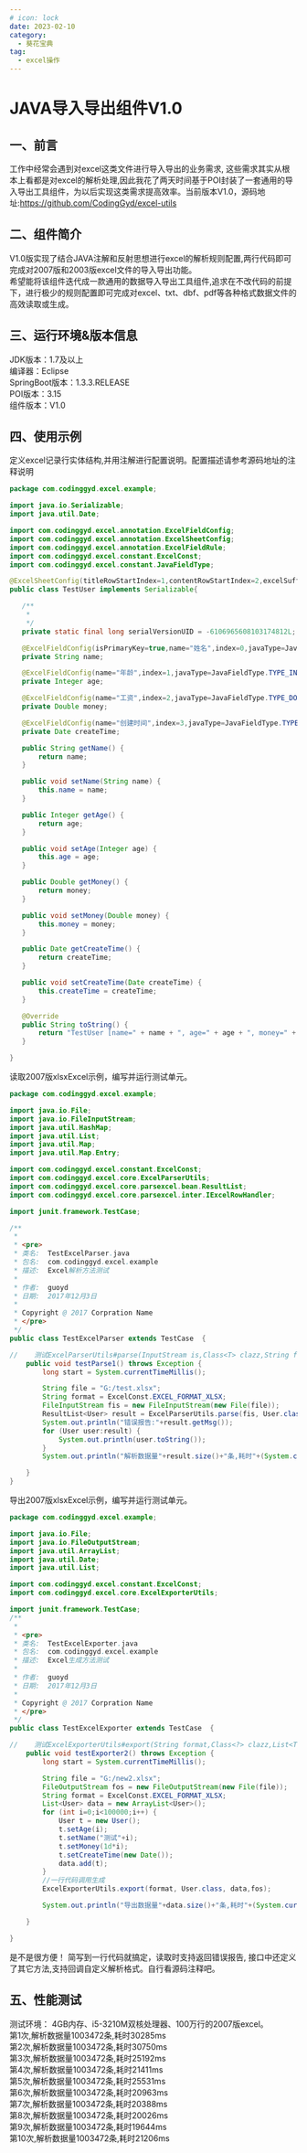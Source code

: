 ```yaml
---
# icon: lock
date: 2023-02-10
category:
  - 葵花宝典
tag:
  - excel操作
---
```


# JAVA导入导出组件V1.0


## 一、前言
工作中经常会遇到对excel这类文件进行导入导出的业务需求, 这些需求其实从根本上看都是对excel的解析处理,因此我花了两天时间基于POI封装了一套通用的导入导出工具组件，为以后实现这类需求提高效率。当前版本V1.0，源码地址:https://github.com/CodingGyd/excel-utils

## 二、组件简介
V1.0版实现了结合JAVA注解和反射思想进行excel的解析规则配置,两行代码即可完成对2007版和2003版excel文件的导入导出功能。<br/>
希望能将该组件迭代成一款通用的数据导入导出工具组件,追求在不改代码的前提下，进行极少的规则配置即可完成对excel、txt、dbf、pdf等各种格式数据文件的高效读取或生成。

## 三、运行环境&版本信息
JDK版本：1.7及以上<br/>
编译器：Eclipse<br/>
SpringBoot版本：1.3.3.RELEASE<br/>
POI版本：3.15<br/>
组件版本：V1.0<br/>

## 四、使用示例
 定义excel记录行实体结构,并用注解进行配置说明。配置描述请参考源码地址的注释说明<a href="https://github.com/CodingGyd/excel-utils" text="戳这里！" target="_blank"></a>

 ```java
 package com.codinggyd.excel.example;

import java.io.Serializable;
import java.util.Date;

import com.codinggyd.excel.annotation.ExcelFieldConfig;
import com.codinggyd.excel.annotation.ExcelSheetConfig;
import com.codinggyd.excel.annotation.ExcelFieldRule;
import com.codinggyd.excel.constant.ExcelConst;
import com.codinggyd.excel.constant.JavaFieldType;

@ExcelSheetConfig(titleRowStartIndex=1,contentRowStartIndex=2,excelSuffix=ExcelConst.EXCEL_FORMAT_XLSX)
public class TestUser implements Serializable{

    /**
     * 
     */
    private static final long serialVersionUID = -6106965608103174812L;

    @ExcelFieldConfig(isPrimaryKey=true,name="姓名",index=0,javaType=JavaFieldType.TYPE_STRING, replaces = { @ExcelFieldRule(content = "上证", replace = "83"),@ExcelFieldRule(content = "深圳", replace = "90") })
    private String name;

    @ExcelFieldConfig(name="年龄",index=1,javaType=JavaFieldType.TYPE_INTEGER)
    private Integer age;

    @ExcelFieldConfig(name="工资",index=2,javaType=JavaFieldType.TYPE_DOUBLE)
    private Double money;

    @ExcelFieldConfig(name="创建时间",index=3,javaType=JavaFieldType.TYPE_DATE)
    private Date createTime;

    public String getName() {
        return name;
    }

    public void setName(String name) {
        this.name = name;
    }

    public Integer getAge() {
        return age;
    }

    public void setAge(Integer age) {
        this.age = age;
    }

    public Double getMoney() {
        return money;
    }

    public void setMoney(Double money) {
        this.money = money;
    }

    public Date getCreateTime() {
        return createTime;
    }

    public void setCreateTime(Date createTime) {
        this.createTime = createTime;
    }

    @Override
    public String toString() {
        return "TestUser [name=" + name + ", age=" + age + ", money=" + money + ", createTime=" + createTime + "]";
    }

}
```

读取2007版xlsxExcel示例，编写并运行测试单元。
```java
package com.codinggyd.excel.example;

import java.io.File;
import java.io.FileInputStream;
import java.util.HashMap;
import java.util.List;
import java.util.Map;
import java.util.Map.Entry;

import com.codinggyd.excel.constant.ExcelConst;
import com.codinggyd.excel.core.ExcelParserUtils;
import com.codinggyd.excel.core.parsexcel.bean.ResultList;
import com.codinggyd.excel.core.parsexcel.inter.IExcelRowHandler;

import junit.framework.TestCase;

/**
 * 
 * <pre>
 * 类名:  TestExcelParser.java
 * 包名:  com.codinggyd.excel.example
 * 描述:  Excel解析方法测试
 * 
 * 作者:  guoyd
 * 日期:  2017年12月3日
 *
 * Copyright @ 2017 Corpration Name
 * </pre>
 */
public class TestExcelParser extends TestCase  {

//    测试ExcelParserUtils#parse(InputStream is,Class<T> clazz,String format)
    public void testParse1() throws Exception {
        long start = System.currentTimeMillis();

        String file = "G:/test.xlsx";
        String format = ExcelConst.EXCEL_FORMAT_XLSX;
        FileInputStream fis = new FileInputStream(new File(file));
        ResultList<User> result = ExcelParserUtils.parse(fis, User.class, format);
        System.out.println("错误报告:"+result.getMsg());
        for (User user:result) {
            System.out.println(user.toString());
        }
        System.out.println("解析数据量"+result.size()+"条,耗时"+(System.currentTimeMillis()-start)+"ms");

    }
}
```

导出2007版xlsxExcel示例，编写并运行测试单元。
```java
package com.codinggyd.excel.example;

import java.io.File;
import java.io.FileOutputStream;
import java.util.ArrayList;
import java.util.Date;
import java.util.List;

import com.codinggyd.excel.constant.ExcelConst;
import com.codinggyd.excel.core.ExcelExporterUtils;

import junit.framework.TestCase;
/**
 * 
 * <pre>
 * 类名:  TestExcelExporter.java
 * 包名:  com.codinggyd.excel.example
 * 描述:  Excel生成方法测试
 * 
 * 作者:  guoyd
 * 日期:  2017年12月3日
 *
 * Copyright @ 2017 Corpration Name
 * </pre>
 */
public class TestExcelExporter extends TestCase  {

//    测试ExcelExporterUtils#export(String format,Class<?> clazz,List<T> data,OutputStream outputStream) 
    public void testExporter2() throws Exception {
        long start = System.currentTimeMillis();

        String file = "G:/new2.xlsx";
        FileOutputStream fos = new FileOutputStream(new File(file));
        String format = ExcelConst.EXCEL_FORMAT_XLSX;
        List<User> data = new ArrayList<User>();
        for (int i=0;i<100000;i++) {
            User t = new User();
            t.setAge(i);
            t.setName("测试"+i);
            t.setMoney(1d*i);
            t.setCreateTime(new Date());
            data.add(t);
        }
        //一行代码调用生成
        ExcelExporterUtils.export(format, User.class, data,fos); 

        System.out.println("导出数据量"+data.size()+"条,耗时"+(System.currentTimeMillis()-start)+"ms");

    }

}
```

是不是很方便！ 简写到一行代码就搞定，读取时支持返回错误报告, 接口中还定义了其它方法,支持回调自定义解析格式。自行看源码注释吧。


## 五、性能测试
测试环境： 4GB内存、i5-3210M双核处理器、100万行的2007版excel。<br/>
第1次,解析数据量1003472条,耗时30285ms<br/>
第2次,解析数据量1003472条,耗时30750ms<br/>
第3次,解析数据量1003472条,耗时25192ms<br/>
第4次,解析数据量1003472条,耗时21411ms<br/>
第5次,解析数据量1003472条,耗时25531ms<br/>
第6次,解析数据量1003472条,耗时20963ms<br/>
第7次,解析数据量1003472条,耗时20388ms<br/>
第8次,解析数据量1003472条,耗时20026ms<br/>
第9次,解析数据量1003472条,耗时19644ms<br/>
第10次,解析数据量1003472条,耗时21206ms<br/>